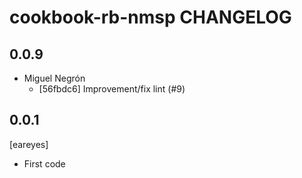 cookbook-rb-nmsp CHANGELOG
===============

## 0.0.9

  - Miguel Negrón
    - [56fbdc6] Improvement/fix lint (#9)

0.0.1
-----
[eareyes]
- First code
